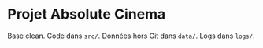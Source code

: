 # Projet Absolute Cinema
Base clean. Code dans `src/`. Données hors Git dans `data/`. Logs dans `logs/`.